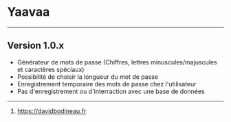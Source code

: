 # Yaavaa

---

## Version 1.0.x

- Générateur de mots de passe (Chiffres, lettres minuscules/majuscules et caractères spéciaux)
- Possibilité de choisir la longueur du mot de passe
- Enregistrement temporaire des mots de passe chez l'utilisateur
- Pas d'enregistrement ou d'interraction avec une base de données

---

1. https://davidbodineau.fr
